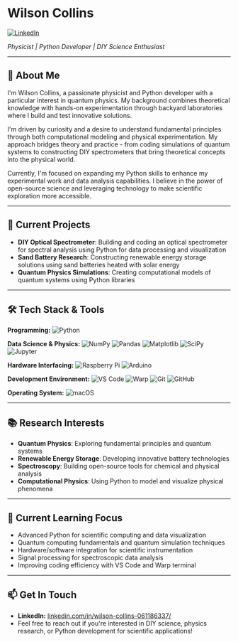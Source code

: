 # Wilson Collins

[![LinkedIn](https://img.shields.io/badge/LinkedIn-Wilson%20Collins-blue?style=flat&logo=linkedin)](https://www.linkedin.com/in/wilson-collins-061186337/)

*Physicist | Python Developer | DIY Science Enthusiast*

---

## 👋 About Me

I'm Wilson Collins, a passionate physicist and Python developer with a particular interest in quantum physics. My background combines theoretical knowledge with hands-on experimentation through backyard laboratories where I build and test innovative solutions.

I'm driven by curiosity and a desire to understand fundamental principles through both computational modeling and physical experimentation. My approach bridges theory and practice - from coding simulations of quantum systems to constructing DIY spectrometers that bring theoretical concepts into the physical world.

Currently, I'm focused on expanding my Python skills to enhance my experimental work and data analysis capabilities. I believe in the power of open-source science and leveraging technology to make scientific exploration more accessible.

---

## 🔬 Current Projects

- **DIY Optical Spectrometer**: Building and coding an optical spectrometer for spectral analysis using Python for data processing and visualization
- **Sand Battery Research**: Constructing renewable energy storage solutions using sand batteries heated with solar energy
- **Quantum Physics Simulations**: Creating computational models of quantum systems using Python libraries

---

## 🛠️ Tech Stack & Tools

**Programming:**
![Python](https://img.shields.io/badge/Python-3776AB?style=flat&logo=python&logoColor=white)

**Data Science & Physics:**
![NumPy](https://img.shields.io/badge/Numpy-013243?style=flat&logo=numpy&logoColor=white)
![Pandas](https://img.shields.io/badge/Pandas-150458?style=flat&logo=pandas&logoColor=white)
![Matplotlib](https://img.shields.io/badge/Matplotlib-11557c?style=flat&logo=matplotlib&logoColor=white)
![SciPy](https://img.shields.io/badge/SciPy-8CAAE6?style=flat&logo=scipy&logoColor=white)
![Jupyter](https://img.shields.io/badge/Jupyter-F37626?style=flat&logo=jupyter&logoColor=white)

**Hardware Interfacing:**
![Raspberry Pi](https://img.shields.io/badge/Raspberry%20Pi-A22846?style=flat&logo=raspberrypi&logoColor=white)
![Arduino](https://img.shields.io/badge/Arduino-00979D?style=flat&logo=arduino&logoColor=white)

**Development Environment:**
![VS Code](https://img.shields.io/badge/VS_Code-007ACC?style=flat&logo=visualstudiocode&logoColor=white)
![Warp](https://img.shields.io/badge/Warp-01A4FF?style=flat&logo=warp&logoColor=white)
![Git](https://img.shields.io/badge/Git-F05032?style=flat&logo=git&logoColor=white)
![GitHub](https://img.shields.io/badge/GitHub-181717?style=flat&logo=github&logoColor=white)

**Operating System:**
![macOS](https://img.shields.io/badge/macOS-000000?style=flat&logo=apple&logoColor=white)

---

## 📚 Research Interests

- **Quantum Physics**: Exploring fundamental principles and quantum systems
- **Renewable Energy Storage**: Developing innovative battery technologies
- **Spectroscopy**: Building open-source tools for chemical and physical analysis
- **Computational Physics**: Using Python to model and visualize physical phenomena

---

## 🌱 Current Learning Focus

- Advanced Python for scientific computing and data visualization
- Quantum computing fundamentals and quantum simulation techniques
- Hardware/software integration for scientific instrumentation
- Signal processing for spectroscopic data analysis
- Improving coding efficiency with VS Code and Warp terminal

---

## 📫 Get In Touch

- **LinkedIn:** [linkedin.com/in/wilson-collins-061186337/](https://www.linkedin.com/in/wilson-collins-061186337/)
- Feel free to reach out if you're interested in DIY science, physics research, or Python development for scientific applications!
